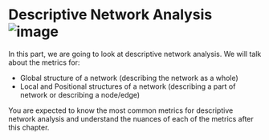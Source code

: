 Descriptive Network Analysis
![image](https://i.pinimg.com/originals/98/94/f8/9894f84ce645ffddd484ed8be19f7dda.jpg)
==========
In this part, we are going to look at descriptive network analysis. We will talk about the metrics for:
- Global structure of a network (describing the network as a whole)
- Local and Positional structures of a network (describing a part of network or describing a node/edge)

You are expected to know the most common metrics for descriptive network analysis and understand the nuances of each of the metrics after this chapter.